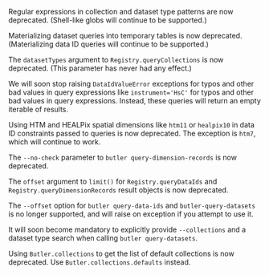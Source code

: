 Regular expressions in collection and dataset type patterns are now deprecated. (Shell-like globs will continue to be supported.)

Materializing dataset queries into temporary tables is now deprecated.  (Materializing data ID queries will continue to be supported.)

The `datasetTypes` argument to `Registry.queryCollections` is now deprecated. (This parameter has never had any effect.)

We will soon stop raising `DataIdValueError` exceptions for typos and other bad values in query expressions like `instrument='HsC'` for typos and other bad values in query expressions.  Instead, these queries will return an empty iterable of results.

Using HTM and HEALPix spatial dimensions like `htm11` or `healpix10` in data ID constraints passed to queries is now deprecated. The exception is `htm7`, which will continue to work.

The `--no-check` parameter to `butler query-dimension-records` is now deprecated.

The `offset` argument to `limit()` for `Registry.queryDataIds` and `Registry.queryDimensionRecords` result objects is now deprecated.

The `--offset` option for `butler query-data-ids` and `butler-query-datasets` is no longer supported, and will raise on exception if you attempt to use it.

It will soon become mandatory to explicitly provide `--collections` and a dataset type search when calling `butler query-datasets`.

Using `Butler.collections` to get the list of default collections is now deprecated.  Use `Butler.collections.defaults` instead.
